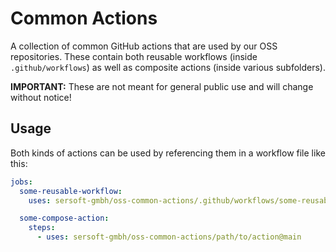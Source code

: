 # Common Actions

A collection of common GitHub actions that are used by our OSS repositories.
These contain both reusable workflows (inside `.github/workflows`) as well as composite actions (inside various subfolders).

**IMPORTANT:** These are not meant for general public use and will change without notice!

## Usage

Both kinds of actions can be used by referencing them in a workflow file like this:

```yaml
jobs:
  some-reusable-workflow:
    uses: sersoft-gmbh/oss-common-actions/.github/workflows/some-reusable-workflow.yml@main

  some-compose-action:
    steps:
      - uses: sersoft-gmbh/oss-common-actions/path/to/action@main
```
